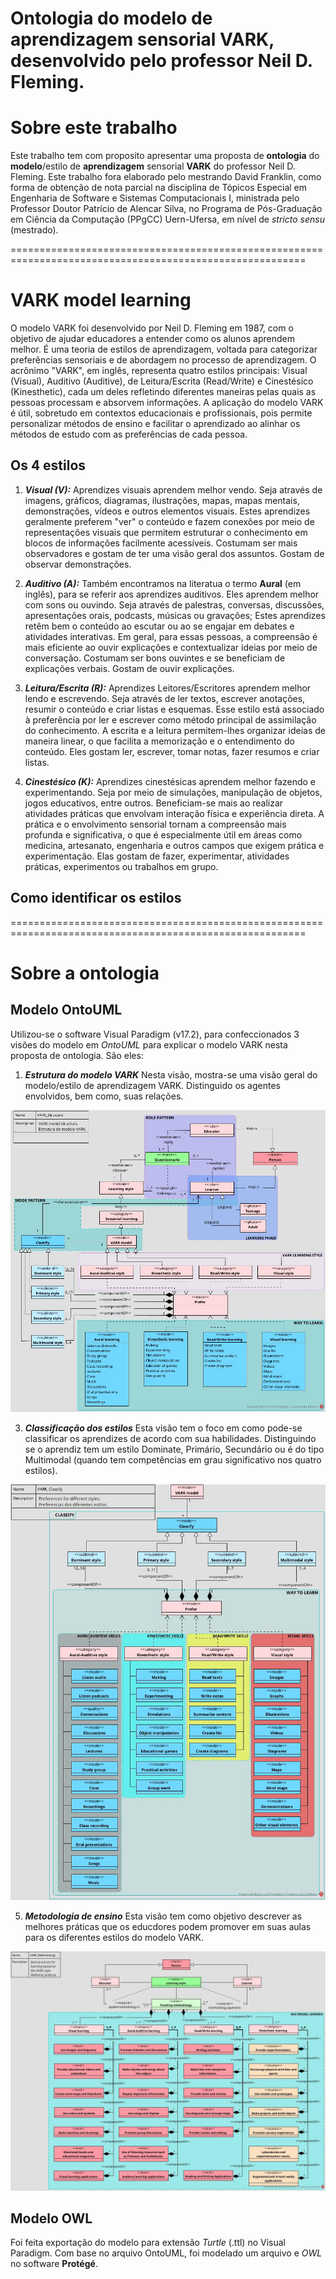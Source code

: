 Ontologia do modelo de aprendizagem sensorial VARK, desenvolvido pelo professor Neil D. Fleming.
=========================================================================================================

#  Sobre este trabalho

Este trabalho tem com proposito apresentar uma proposta de **ontologia** do **modelo**/estilo de **aprendizagem** sensorial **VARK** do professor Neil D. Fleming.
Este trabalho fora elaborado pelo mestrando David Franklin, como forma de obtenção de nota parcial na disciplina de Tópicos Especial em Engenharia de Software e Sistemas Computacionais I, ministrada pelo Professor Doutor Patrício de Alencar Silva, no Programa de Pós-Graduação em Ciência da Computação (PPgCC) Uern-Ufersa, em nível de _stricto sensu_ (mestrado).

=========================================================================================================
# **VARK model learning**

O modelo VARK foi desenvolvido por Neil D. Fleming em 1987, com o objetivo de ajudar educadores a entender como os alunos aprendem melhor.
É uma teoria de estilos de aprendizagem, voltada para categorizar preferências sensoriais e de abordagem no processo de aprendizagem. O acrônimo "VARK", em inglês, representa quatro estilos principais: Visual (Visual), Auditivo (Auditive), de Leitura/Escrita (Read/Write) e Cinestésico (Kinesthetic), cada um deles refletindo diferentes maneiras pelas quais as pessoas processam e absorvem informações. A aplicação do modelo VARK é útil, sobretudo em contextos educacionais e profissionais, pois permite personalizar métodos de ensino e facilitar o aprendizado ao alinhar os métodos de estudo com as preferências de cada pessoa.

## **Os 4 estilos**

1. ***Visual (V):***
Aprendizes visuais aprendem melhor vendo. Seja através de imagens, gráficos, diagramas, ilustrações, mapas, mapas mentais, demonstrações, vídeos e outros elementos visuais. 
Estes aprendizes geralmente preferem "ver" o conteúdo e fazem conexões por meio de representações visuais que permitem estruturar o conhecimento em blocos de informações facilmente acessíveis.
Costumam ser mais observadores e gostam de ter uma visão geral dos assuntos.
Gostam de observar demonstrações.

2. ***Auditivo (A):***
Também encontramos na literatua o termo **Aural** (em inglês), para se referir aos aprendizes auditivos. Eles aprendem melhor com sons ou ouvindo. Seja através de palestras, conversas, discussões, apresentações orais, podcasts, músicas ou gravações;
Estes aprendizes retêm bem o conteúdo ao escutar ou ao se engajar em debates e atividades interativas.
Em geral, para essas pessoas, a compreensão é mais eficiente ao ouvir explicações e contextualizar ideias por meio de conversação.
Costumam ser bons ouvintes e se beneficiam de explicações verbais.
Gostam de ouvir explicações.

3. ***Leitura/Escrita (R):***
Aprendizes Leitores/Escritores aprendem melhor lendo e escrevendo. Seja através de ler textos, escrever anotações, resumir o conteúdo e criar listas e esquemas.
Esse estilo está associado à preferência por ler e escrever como método principal de assimilação do conhecimento.
A escrita e a leitura permitem-lhes organizar ideias de maneira linear, o que facilita a memorização e o entendimento do conteúdo.
Eles gostam ler, escrever, tomar notas, fazer resumos e criar listas.

4. ***Cinestésico (K):***
Aprendizes cinestésicas aprendem melhor fazendo e experimentando. Seja por meio de simulações, manipulação de objetos, jogos educativos, entre outros.
Beneficiam-se mais ao realizar atividades práticas que envolvam interação física e experiência direta. 
A prática e o envolvimento sensorial tornam a compreensão mais profunda e significativa, o que é especialmente útil em áreas como medicina, artesanato, engenharia e outros campos que exigem prática e experimentação.
Elas gostam de fazer, experimentar, atividades práticas, experimentos ou trabalhos em grupo.

##  Como identificar os estilos


=========================================================================================================
# **Sobre a ontologia**



## **Modelo OntoUML**

Utilizou-se o software Visual Paradigm (v17.2), para confeccionados 3 visões do modelo em _OntoUML_ para explicar o modelo VARK nesta proposta de ontologia. São eles:

1. ***Estrutura do modelo VARK***
Nesta visão, mostra-se uma visão geral do modelo/estilo de aprendizagem VARK. Distinguido os agentes envolvidos, bem como, suas relações.

![Estrutura do modelo VARK](VARK_Structure.jpg)

3. ***Classificação dos estilos***
Esta visão tem o foco em como pode-se classificar os aprendizes de acordo com sua habilidades. Distinguindo se o aprendiz tem um estilo Dominate, Primário, Secundário ou é do tipo Multimodal (quando tem competências em grau significativo nos quatro estilos).

![Classificação](VARK_Classify.jpg)

5. ***Metodologia de ensino***
Esta visão tem como objetivo descrever as melhores práticas que os educdores podem promover em suas aulas para os diferentes estilos do modelo VARK.

![Metodologia](VARK_Methodology.jpg)

## **Modelo OWL**
Foi feita exportação do modelo para extensão _Turtle_ (.ttl) no Visual Paradigm.
Com base no arquivo OntoUML, foi modelado um arquivo e _OWL_ no software **Protégé**.


